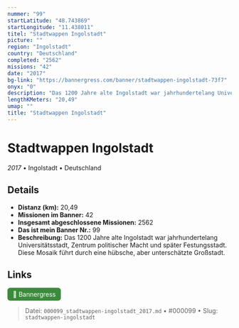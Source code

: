 ```yaml
---
nummer: "99"
startLatitude: "48.743869"
startLongitude: "11.438011"
titel: "Stadtwappen Ingolstadt"
picture: ""
region: "Ingolstadt"
country: "Deutschland"
completed: "2562"
missions: "42"
date: "2017"
bg-link: "https://bannergress.com/banner/stadtwappen-ingolstadt-73f7"
onyx: "0"
description: "Das 1200 Jahre alte Ingolstadt war jahrhundertelang Universitätsstadt, Zentrum politischer Macht und später Festungsstadt. Diese Mosaik führt durch eine hübsche, aber unterschätzte  Großstadt."
lengthKMeters: "20,49"
umap: ""
title: "Stadtwappen Ingolstadt"
---
```

# Stadtwappen Ingolstadt

*2017* • Ingolstadt • Deutschland



## Details
- **Distanz (km):** 20,49
- **Missionen im Banner:** 42
- **Insgesamt abgeschlossene Missionen:** 2562
- **Das ist mein Banner Nr.:** 99
- **Beschreibung:** Das 1200 Jahre alte Ingolstadt war jahrhundertelang Universitätsstadt, Zentrum politischer Macht und später Festungsstadt. Diese Mosaik führt durch eine hübsche, aber unterschätzte  Großstadt.


## Links
<div style="margin-top: 0.5em;">
<a href="https://bannergress.com/banner/stadtwappen-ingolstadt-73f7" target="_blank" style="display:inline-block;margin-right:8px;padding:6px 12px;background-color:#3c8b3c;color:white;text-decoration:none;border-radius:6px;">🔗 Bannergress</a>

</div>


> Datei: `000099_stadtwappen-ingolstadt_2017.md` • #000099 • Slug: `stadtwappen-ingolstadt`
